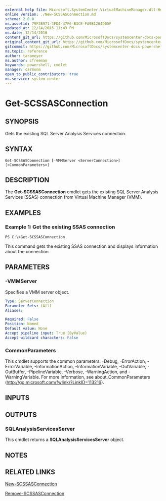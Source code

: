```yaml
---
external help file: Microsoft.SystemCenter.VirtualMachineManager.dll-Help.xml
online version: ./New-SCSSASConnection.md
schema: 2.0.0
ms.assetid: 79F2B971-4FD4-47F6-B3CE-FA9B1264D05F
updated_at: 12/14/2016 11:43 PM
ms.date: 12/14/2016
content_git_url: https://github.com/MicrosoftDocs/systemcenter-docs-powershell/blob/master/systemcenter-cmdlets/SystemCenter2016/VirtualMachineManager/v1.0/Get-SCSSASConnection.md
original_content_git_url: https://github.com/MicrosoftDocs/systemcenter-docs-powershell/blob/master/systemcenter-cmdlets/SystemCenter2016/VirtualMachineManager/v1.0/Get-SCSSASConnection.md
gitcommit: https://github.com/MicrosoftDocs/systemcenter-docs-powershell/blob/96cd9bd2780eb6b78c540fa00d3b8a4313e3ed40/systemcenter-cmdlets/SystemCenter2016/VirtualMachineManager/v1.0/Get-SCSSASConnection.md
ms.topic: reference
author: tarameyer
ms.author: cfreeman
keywords: powershell, cmdlet
manager: carmonm
open_to_public_contributors: true
ms.service: system-center
---
```


# Get-SCSSASConnection

## SYNOPSIS
Gets the existing SQL Server Analysis Services connection.

## SYNTAX

```
Get-SCSSASConnection [-VMMServer <ServerConnection>] [<CommonParameters>]
```

## DESCRIPTION
The **Get-SCSSASConnection** cmdlet gets the existing SQL Server Analysis Services (SSAS) connection from Virtual Machine Manager (VMM).

## EXAMPLES

### Example 1: Get the existing SSAS connection
```
PS C:\>Get-SCSSASConnection
```

This command gets the existing SSAS connection and displays information about the connection.

## PARAMETERS

### -VMMServer
Specifies a VMM server object.

```yaml
Type: ServerConnection
Parameter Sets: (All)
Aliases: 

Required: False
Position: Named
Default value: None
Accept pipeline input: True (ByValue)
Accept wildcard characters: False
```

### CommonParameters
This cmdlet supports the common parameters: -Debug, -ErrorAction, -ErrorVariable, -InformationAction, -InformationVariable, -OutVariable, -OutBuffer, -PipelineVariable, -Verbose, -WarningAction, and -WarningVariable. For more information, see about_CommonParameters (http://go.microsoft.com/fwlink/?LinkID=113216).

## INPUTS

## OUTPUTS

### SQLAnalysisServicesServer
This cmdlet returns a **SQLAnalysisServicesServer** object.

## NOTES

## RELATED LINKS

[New-SCSSASConnection](xref:SystemCenter2016/VirtualMachineManager/v1.0/New-SCSSASConnection.md)

[Remove-SCSSASConnection](xref:SystemCenter2016/VirtualMachineManager/v1.0/Remove-SCSSASConnection.md)

